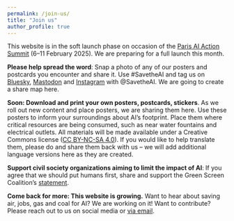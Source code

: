 ```yaml
---
permalink: /join-us/
title: "Join us"
author_profile: true
---
```

This website is in the soft launch phase on occasion of the [Paris AI Action Summit](https://www.elysee.fr/en/sommet-pour-l-action-sur-l-ia) (6–11 February 2025). We are preparing for a full launch this month.

**Please help spread the word**: Snap a photo of any of our posters and postcards you encounter and share it. Use #SavetheAI and tag us on [Bluesky](https://bsky.app/profile/savetheai.bsky.social), [Mastodon](https://mastodon.social/@savetheai) and [Instagram](https://www.instagram.com/savetheai/) with @SavetheAI. We are going to create a share map here.

**Soon: Download and print your own posters, postcards, stickers**. As we roll out new content and place posters, we are sharing them here. Use these posters to inform your surroundings about AI’s footprint. Place them where critical resources are being consumed, such as near water fountains and electrical outlets. All materials will be made available under a Creative Commons license ([CC BY-NC-SA 4.0](https://creativecommons.org/licenses/by-nc-sa/4.0/deed.en)). If you would like to help translate them, please do and share them back with us – we will add additional language versions here as they are created.

**Support civil society organizations aiming to limit the impact of AI**: If you agree that we should put humans first, share and support the Green Screen Coalition’s [statement](https://greenscreen.network/en/blog/within-bounds-limiting-ai-environmental-impact/).

**Come back for more: This website is growing.** Want to hear about saving air, jobs, gas and coal for AI? We are working on it! Want to contribute? Please reach out to us on social media or [via email](mailto:savetheainow@proton.me).
